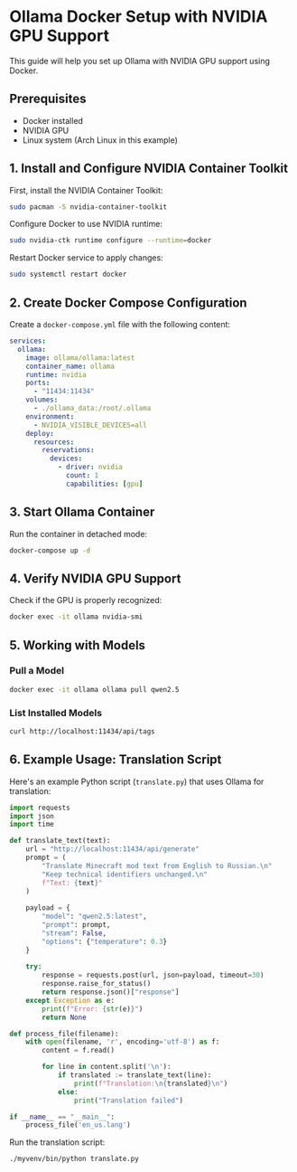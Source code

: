 # Ollama Docker Setup with NVIDIA GPU Support

This guide will help you set up Ollama with NVIDIA GPU support using Docker.

## Prerequisites

- Docker installed
- NVIDIA GPU
- Linux system (Arch Linux in this example)

## 1. Install and Configure NVIDIA Container Toolkit

First, install the NVIDIA Container Toolkit:
```bash
sudo pacman -S nvidia-container-toolkit
```

Configure Docker to use NVIDIA runtime:
```bash
sudo nvidia-ctk runtime configure --runtime=docker
```

Restart Docker service to apply changes:
```bash
sudo systemctl restart docker
```

## 2. Create Docker Compose Configuration

Create a `docker-compose.yml` file with the following content:
```yaml
services:
  ollama:
    image: ollama/ollama:latest
    container_name: ollama
    runtime: nvidia
    ports:
      - "11434:11434"
    volumes:
      - ./ollama_data:/root/.ollama
    environment:
      - NVIDIA_VISIBLE_DEVICES=all
    deploy:
      resources:
        reservations:
          devices:
            - driver: nvidia
              count: 1
              capabilities: [gpu]
```

## 3. Start Ollama Container

Run the container in detached mode:
```bash
docker-compose up -d
```

## 4. Verify NVIDIA GPU Support

Check if the GPU is properly recognized:
```bash
docker exec -it ollama nvidia-smi
```

## 5. Working with Models

### Pull a Model
```bash
docker exec -it ollama ollama pull qwen2.5
```

### List Installed Models
```bash
curl http://localhost:11434/api/tags
```

## 6. Example Usage: Translation Script

Here's an example Python script (`translate.py`) that uses Ollama for translation:
```python
import requests
import json
import time

def translate_text(text):
    url = "http://localhost:11434/api/generate"
    prompt = (
        "Translate Minecraft mod text from English to Russian.\n"
        "Keep technical identifiers unchanged.\n"
        f"Text: {text}"
    )
    
    payload = {
        "model": "qwen2.5:latest",
        "prompt": prompt,
        "stream": False,
        "options": {"temperature": 0.3}
    }
    
    try:
        response = requests.post(url, json=payload, timeout=30)
        response.raise_for_status()
        return response.json()["response"]
    except Exception as e:
        print(f"Error: {str(e)}")
        return None

def process_file(filename):
    with open(filename, 'r', encoding='utf-8') as f:
        content = f.read()

        for line in content.split('\n'):
            if translated := translate_text(line):
                print(f"Translation:\n{translated}\n")
            else:
                print("Translation failed")

if __name__ == "__main__":
    process_file('en_us.lang')
```

Run the translation script:
```bash
./myvenv/bin/python translate.py
```
